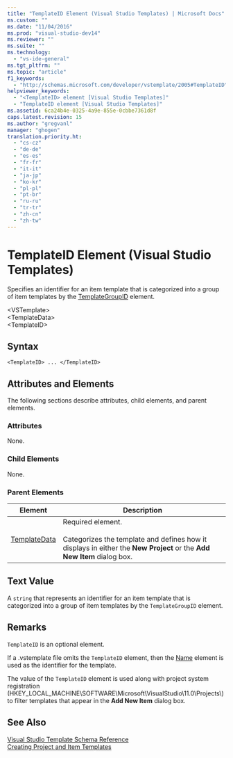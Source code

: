 ```yaml
---
title: "TemplateID Element (Visual Studio Templates) | Microsoft Docs"
ms.custom: ""
ms.date: "11/04/2016"
ms.prod: "visual-studio-dev14"
ms.reviewer: ""
ms.suite: ""
ms.technology: 
  - "vs-ide-general"
ms.tgt_pltfrm: ""
ms.topic: "article"
f1_keywords: 
  - "http://schemas.microsoft.com/developer/vstemplate/2005#TemplateID"
helpviewer_keywords: 
  - "<TemplateID> element [Visual Studio Templates]"
  - "TemplateID element [Visual Studio Templates]"
ms.assetid: 6ca24b4e-0325-4a9e-855e-0cbbe7361d8f
caps.latest.revision: 15
ms.author: "gregvanl"
manager: "ghogen"
translation.priority.ht: 
  - "cs-cz"
  - "de-de"
  - "es-es"
  - "fr-fr"
  - "it-it"
  - "ja-jp"
  - "ko-kr"
  - "pl-pl"
  - "pt-br"
  - "ru-ru"
  - "tr-tr"
  - "zh-cn"
  - "zh-tw"
---
```

# TemplateID Element (Visual Studio Templates)
Specifies an identifier for an item template that is categorized into a group of item templates by the [TemplateGroupID](../extensibility/templategroupid-element-visual-studio-templates.md) element.  
  
 \<VSTemplate>  
 \<TemplateData>  
 \<TemplateID>  
  
## Syntax  
  
```  
<TemplateID> ... </TemplateID>  
```  
  
## Attributes and Elements  
 The following sections describe attributes, child elements, and parent elements.  
  
### Attributes  
 None.  
  
### Child Elements  
 None.  
  
### Parent Elements  
  
|Element|Description|  
|-------------|-----------------|  
|[TemplateData](../extensibility/templatedata-element-visual-studio-templates.md)|Required element.<br /><br /> Categorizes the template and defines how it displays in either the **New Project** or the **Add New Item** dialog box.|  
  
## Text Value  
 A `string` that represents an identifier for an item template that is categorized into a group of item templates by the `TemplateGroupID` element.  
  
## Remarks  
 `TemplateID` is an optional element.  
  
 If a .vstemplate file omits the `TemplateID` element, then the [Name](../extensibility/name-element-visual-studio-templates.md) element is used as the identifier for the template.  
  
 The value of the `TemplateID` element is used along with project system registration (HKEY_LOCAL_MACHINE\SOFTWARE\Microsoft\VisualStudio\11.0\Projects\\) to filter templates that appear in the **Add New Item** dialog box.  
  
## See Also  
 [Visual Studio Template Schema Reference](../extensibility/visual-studio-template-schema-reference.md)   
 [Creating Project and Item Templates](../ide/creating-project-and-item-templates.md)